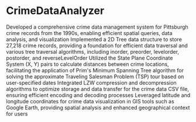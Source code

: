 # CrimeDataAnalyzer

Developed a comprehensive crime data management system for Pittsburgh crime records from the 1990s, enabling efficient spatial queries, data analysis, and visualization
Implemented a 2D Tree data structure to store 27,218 crime records, providing a foundation for efficient data traversal and various tree traversal algorithms, including inorder, preorder, levelorder, postorder, and reverseLevelOrder
Utilized the State Plane Coordinate System (X, Y) pairs to calculate distances between crime locations, facilitating the application of Prim's Minimum Spanning Tree algorithm for solving the approximate Traveling Salesman Problem (TSP) tour based on user-specified dates
Integrated LZW compression and decompression algorithms to optimize storage and data transfer for the crime data CSV file, ensuring efficient encoding and decoding processes
Leveraged latitude and longitude coordinates for crime data visualization in GIS tools such as Google Earth, providing spatial analysis and enhanced geographical context for users
